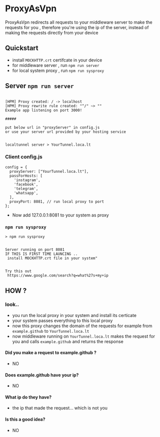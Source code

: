 # ProxyAsVpn

ProxyAsVpn redirects all requests to your middleware server to make the requests for you , therefore you're using the ip of the server, instead of making the requests directly from your device

## Quickstart

- install `MOCKHTTP.crt` certifcate in your device
- for middleware server , run `npm run server`
- for local system proxy , run `npm run sysproxy`

## Server `npm run server`

```node server.js

[HPM] Proxy created: / -> localhost
[HPM] Proxy rewrite rule created: "^/" ~> ""
Example app listening on port 3000!

#####

put below url in "proxyServer" in config.js
or use your server url provided by your hosting service


localtunnel server > YourTunnel.loca.lt
```

### Client config.js

```
config = {
  proxyServer: ["YourTunnel.loca.lt"],
  passForHosts: [
    'instagram',
    'facebook',
    'telegram',
    'whatsapp',
  ],
  proxyPort: 8081, // run local proxy to port
};
```

- Now add 127.0.0.1:8081 to your system as proxy

### `npm run sysproxy`

```
> npm run sysproxy


Server running on port 8081
IF THIS IS FIRST TIME LAUNCING ..
 install MOCKHTTP.crt file in your system"


Try this out
 https://www.google.com/search?q=what%27s+my+ip

```

## HOW ?

### look..

- you run the local proxy in your system and install its certicate
- your system passes everything to this local proxy
- now this proxy changes the domain of the requests for example from `example.github` to `YourTunnel.loca.lt`
- now middleware running on `YourTunnel.loca.lt` makes the request for you and calls `example.github` and returns the response

#### Did you make a request to example.github ?

- NO

#### Does example.github have your ip?

- NO

#### What ip do they have?

- the ip that made the request... which is not you

#### Is this a good idea?

- NO
